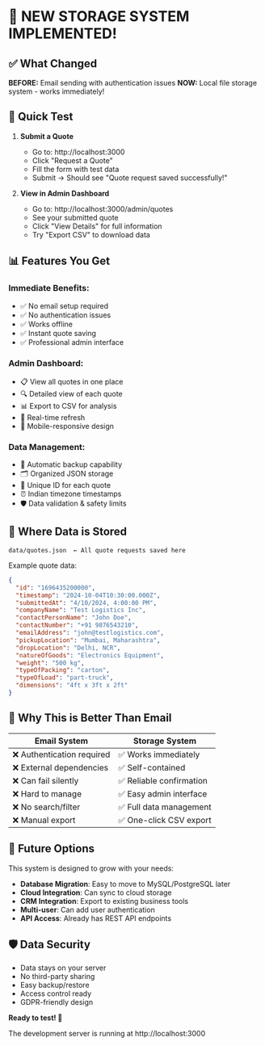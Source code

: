 # 🎉 NEW STORAGE SYSTEM IMPLEMENTED!

## ✅ What Changed

**BEFORE:** Email sending with authentication issues
**NOW:** Local file storage system - works immediately!

## 🚀 Quick Test

1. **Submit a Quote**
   - Go to: http://localhost:3000
   - Click "Request a Quote"
   - Fill the form with test data
   - Submit → Should see "Quote request saved successfully!"

2. **View in Admin Dashboard**
   - Go to: http://localhost:3000/admin/quotes
   - See your submitted quote
   - Click "View Details" for full information
   - Try "Export CSV" to download data

## 📊 Features You Get

### **Immediate Benefits:**
- ✅ No email setup required
- ✅ No authentication issues
- ✅ Works offline
- ✅ Instant quote saving
- ✅ Professional admin interface

### **Admin Dashboard:**
- 📋 View all quotes in one place
- 🔍 Detailed view of each quote
- 📊 Export to CSV for analysis
- 🔄 Real-time refresh
- 📱 Mobile-responsive design

### **Data Management:**
- 💾 Automatic backup capability
- 🗂️ Organized JSON storage
- 🔢 Unique ID for each quote
- ⏰ Indian timezone timestamps
- 🛡️ Data validation & safety limits

## 📁 Where Data is Stored

```
data/quotes.json  ← All quote requests saved here
```

Example quote data:
```json
{
  "id": "1696435200000",
  "timestamp": "2024-10-04T10:30:00.000Z", 
  "submittedAt": "4/10/2024, 4:00:00 PM",
  "companyName": "Test Logistics Inc",
  "contactPersonName": "John Doe",
  "contactNumber": "+91 9876543210",
  "emailAddress": "john@testlogistics.com",
  "pickupLocation": "Mumbai, Maharashtra",
  "dropLocation": "Delhi, NCR",
  "natureOfGoods": "Electronics Equipment",
  "weight": "500 kg",
  "typeOfPacking": "carton",
  "typeOfLoad": "part-truck",
  "dimensions": "4ft x 3ft x 2ft"
}
```

## 🎯 Why This is Better Than Email

| Email System | Storage System |
|-------------|---------------|
| ❌ Authentication required | ✅ Works immediately |
| ❌ External dependencies | ✅ Self-contained |
| ❌ Can fail silently | ✅ Reliable confirmation |
| ❌ Hard to manage | ✅ Easy admin interface |
| ❌ No search/filter | ✅ Full data management |
| ❌ Manual export | ✅ One-click CSV export |

## 🔄 Future Options

This system is designed to grow with your needs:

- **Database Migration**: Easy to move to MySQL/PostgreSQL later
- **Cloud Integration**: Can sync to cloud storage
- **CRM Integration**: Export to existing business tools
- **Multi-user**: Can add user authentication
- **API Access**: Already has REST API endpoints

## 🛡️ Data Security

- Data stays on your server
- No third-party sharing
- Easy backup/restore
- Access control ready
- GDPR-friendly design

**Ready to test! 🚀**

The development server is running at http://localhost:3000
